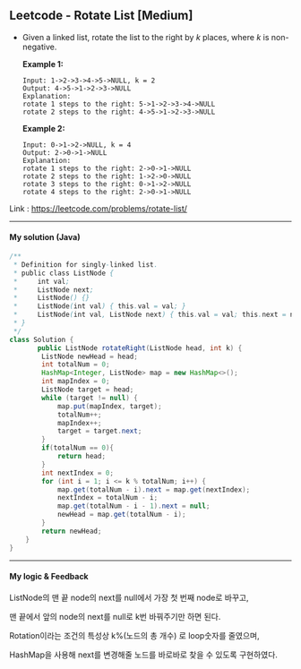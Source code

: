 ## Leetcode - Rotate List [Medium]

- Given a linked list, rotate the list to the right by *k* places, where *k* is non-negative.

  **Example 1:**

  ```
  Input: 1->2->3->4->5->NULL, k = 2
  Output: 4->5->1->2->3->NULL
  Explanation:
  rotate 1 steps to the right: 5->1->2->3->4->NULL
  rotate 2 steps to the right: 4->5->1->2->3->NULL
  ```

  **Example 2:**

  ```
  Input: 0->1->2->NULL, k = 4
  Output: 2->0->1->NULL
  Explanation:
  rotate 1 steps to the right: 2->0->1->NULL
  rotate 2 steps to the right: 1->2->0->NULL
  rotate 3 steps to the right: 0->1->2->NULL
  rotate 4 steps to the right: 2->0->1->NULL
  ```

Link : https://leetcode.com/problems/rotate-list/



---



#### My solution (Java)

```java
/**
 * Definition for singly-linked list.
 * public class ListNode {
 *     int val;
 *     ListNode next;
 *     ListNode() {}
 *     ListNode(int val) { this.val = val; }
 *     ListNode(int val, ListNode next) { this.val = val; this.next = next; }
 * }
 */
class Solution {
       public ListNode rotateRight(ListNode head, int k) {
        ListNode newHead = head;
        int totalNum = 0;
        HashMap<Integer, ListNode> map = new HashMap<>();
        int mapIndex = 0;
        ListNode target = head;
        while (target != null) {
            map.put(mapIndex, target);
            totalNum++;
            mapIndex++;
            target = target.next;
        }
        if(totalNum == 0){
            return head;
        }
        int nextIndex = 0;
        for (int i = 1; i <= k % totalNum; i++) {
            map.get(totalNum - i).next = map.get(nextIndex);
            nextIndex = totalNum - i;
            map.get(totalNum - i - 1).next = null;
            newHead = map.get(totalNum - i);
        }
        return newHead;
    }
}
```

---



#### My logic & Feedback

ListNode의 맨 끝 node의 next를 null에서 가장 첫 번째 node로 바꾸고,

맨 끝에서 앞의 node의 next를 null로 k번 바꿔주기만 하면 된다.

Rotation이라는 조건의 특성상 k%(노드의 총 개수) 로 loop숫자를 줄였으며,

HashMap을 사용해 next를 변경해줄 노드를 바로바로 찾을 수 있도록 구현하였다.